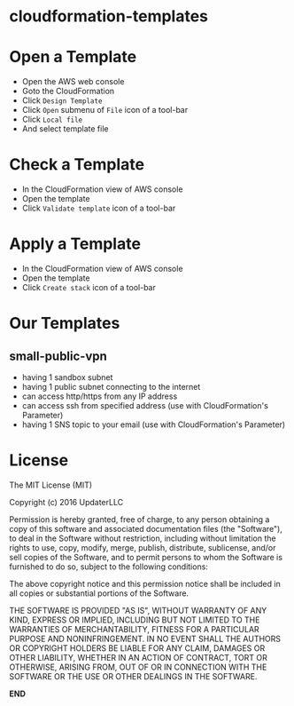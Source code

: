 cloudformation-templates========================# Open a Template  * Open the AWS web console  * Goto the CloudFormation  * Click `Design Template`  * Click `Open` submenu of `File` icon of a tool-bar  * Click `Local file`  * And select template file# Check a Template  * In the CloudFormation view of AWS console  * Open the template  * Click `Validate template` icon of a tool-bar# Apply a Template  * In the CloudFormation view of AWS console  * Open the template  * Click `Create stack` icon of a tool-bar# Our Templates## small-public-vpn  - having 1 sandbox subnet  - having 1 public subnet connecting to the internet  - can access http/https from any IP address  - can access ssh from specified address (use with CloudFormation's Parameter)  - having 1 SNS topic to your email (use with CloudFormation's Parameter)# LicenseThe MIT License (MIT)Copyright (c) 2016 UpdaterLLCPermission is hereby granted, free of charge, to any person obtaining a copyof this software and associated documentation files (the "Software"), to dealin the Software without restriction, including without limitation the rightsto use, copy, modify, merge, publish, distribute, sublicense, and/or sellcopies of the Software, and to permit persons to whom the Software isfurnished to do so, subject to the following conditions:The above copyright notice and this permission notice shall be included in allcopies or substantial portions of the Software.THE SOFTWARE IS PROVIDED "AS IS", WITHOUT WARRANTY OF ANY KIND, EXPRESS ORIMPLIED, INCLUDING BUT NOT LIMITED TO THE WARRANTIES OF MERCHANTABILITY,FITNESS FOR A PARTICULAR PURPOSE AND NONINFRINGEMENT. IN NO EVENT SHALL THEAUTHORS OR COPYRIGHT HOLDERS BE LIABLE FOR ANY CLAIM, DAMAGES OR OTHERLIABILITY, WHETHER IN AN ACTION OF CONTRACT, TORT OR OTHERWISE, ARISING FROM,OUT OF OR IN CONNECTION WITH THE SOFTWARE OR THE USE OR OTHER DEALINGS IN THESOFTWARE.__END__